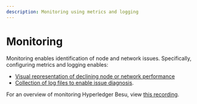 ```yaml
---
description: Monitoring using metrics and logging
---
```


# Monitoring

Monitoring enables identification of node and network issues.
Specifically, configuring metrics and logging enables:

- [Visual representation of declining node or network performance](../HowTo/Monitor/Metrics.md)
- [Collection of log files to enable issue diagnosis](../HowTo/Monitor/Logging.md).

For an overview of monitoring Hyperledger Besu, view
[this recording](https://www.youtube.com/watch?v=7BuutRe0I28&feature=youtu.be).
